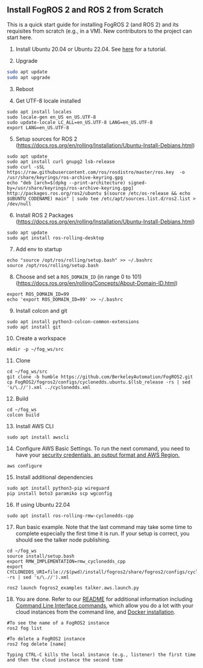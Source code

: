 Install FogROS 2 and ROS 2 from Scratch
---

This is a quick start guide for installing FogROS 2 (and ROS 2) and its requisites from scratch (e.g., in a VM).  New contributors to the project can start here.

1. Install Ubuntu 20.04 or Ubuntu 22.04. See [here](https://ubuntu.com/tutorials/install-ubuntu-desktop#1-overview) for a tutorial. 

2. Upgrade
```bash
sudo apt update
sudo apt upgrade
```

3. Reboot

4. Get UTF-8 locale installed

```
sudo apt install locales
sudo locale-gen en_US en_US.UTF-8
sudo update-locale LC_ALL=en_US.UTF-8 LANG=en_US.UTF-8
export LANG=en_US.UTF-8
```

5. Setup sources for ROS 2 (https://docs.ros.org/en/rolling/Installation/Ubuntu-Install-Debians.html)

```
sudo apt update
sudo apt install curl gnupg2 lsb-release
sudo curl -sSL https://raw.githubusercontent.com/ros/rosdistro/master/ros.key  -o /usr/share/keyrings/ros-archive-keyring.gpg
echo "deb [arch=$(dpkg --print-architecture) signed-by=/usr/share/keyrings/ros-archive-keyring.gpg] http://packages.ros.org/ros2/ubuntu $(source /etc/os-release && echo $UBUNTU_CODENAME) main" | sudo tee /etc/apt/sources.list.d/ros2.list > /dev/null
```

6. Install ROS 2 Packages (https://docs.ros.org/en/rolling/Installation/Ubuntu-Install-Debians.html)

```
sudo apt update
sudo apt install ros-rolling-desktop
```

7. Add env to startup

```
echo "source /opt/ros/rolling/setup.bash" >> ~/.bashrc
source /opt/ros/rolling/setup.bash
```

8. Choose and set a `ROS_DOMAIN_ID` (in range 0 to 101) (https://docs.ros.org/en/rolling/Concepts/About-Domain-ID.html)

```
export ROS_DOMAIN_ID=99
echo 'export ROS_DOMAIN_ID=99' >> ~/.bashrc
```
9. Install colcon and git

```
sudo apt install python3-colcon-common-extensions
sudo apt install git
```

10. Create a workspace

```
mkdir -p ~/fog_ws/src
```

11. Clone

```
cd ~/fog_ws/src
git clone -b humble https://github.com/BerkeleyAutomation/FogROS2.git
cp FogROS2/fogros2/configs/cyclonedds.ubuntu.$(lsb_release -rs | sed 's/\.//').xml ../cyclonedds.xml
```

12. Build

```
cd ~/fog_ws
colcon build
```

13. Install AWS CLI

```
sudo apt install awscli
```

14. Configure AWS Basic Settings. To run the next command, you need to have your [security credentials, an output format and AWS Region.](https://docs.aws.amazon.com/cli/latest/userguide/cli-configure-quickstart.html)

```
aws configure
```

15. Install additional dependencies

```
sudo apt install python3-pip wireguard
pip install boto3 paramiko scp wgconfig
```

16. If using Ubuntu 22.04

```
sudo apt install ros-rolling-rmw-cyclonedds-cpp
```
   
17. Run basic example. Note that the last command may take some time to complete especially the first time it is run. If your setup is correct, you should see the talker node publishing.

```
cd ~/fog_ws
source install/setup.bash
export RMW_IMPLEMENTATION=rmw_cyclonedds_cpp 
export CYCLONEDDS_URI=file://$(pwd)/install/fogros2/share/fogros2/configs/cyclonedds.ubuntu.$(lsb_release -rs | sed 's/\.//').xml

ros2 launch fogros2_examples talker.aws.launch.py
```

18. You are done. Refer to our [README](https://github.com/BerkeleyAutomation/FogROS2/blob/main/README.md) for additional information including [Command Line Interface commands](https://github.com/BerkeleyAutomation/FogROS2#command-line-interface), which allow you do a lot with your cloud instances from the command line, and [Docker installation](https://github.com/BerkeleyAutomation/FogROS2#docker).

```
#To see the name of a FogROS2 instance
ros2 fog list

#To delete a FogROS2 instance
ros2 fog delete [name]

Typing CTRL-C kills the local instance (e.g., listener) the first time and then the cloud instance the second time

```
